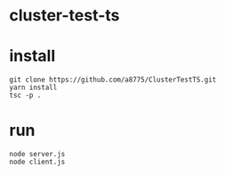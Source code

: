 # cluster-test-ts

# install
```
git clone https://github.com/a8775/ClusterTestTS.git
yarn install
tsc -p .
```


# run
```
node server.js
node client.js
```



